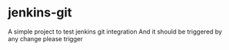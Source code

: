 # jenkins-git
A simple project to test jenkins git integration
And it should be triggered by any change
please trigger
